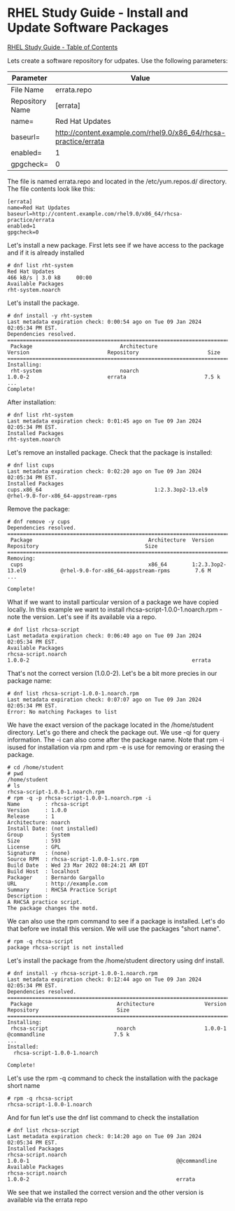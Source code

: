 # RHEL Study Guide - Install and Update Software Packages


[RHEL Study Guide - Table of Contents](https://github.com/pslucas0212/RHEL-Study-Guide)  



Lets create a software repository for udpates.  Use the following parameters:

Parameter | Value
----------|------
File Name | errata.repo
Repository Name | [errata]
name= | Red Hat Updates
baseurl= | http://content.example.com/rhel9.0/x86_64/rhcsa-practice/errata
enabled= | 1
gpgcheck= | 0

The file is named errata.repo and located in the /etc/yum.repos.d/ directory.  The file contents look like this:
```
[errata]
name=Red Hat Updates
baseurl=http://content.example.com/rhel9.0/x86_64/rhcsa-practice/errata
enabled=1
gpgcheck=0
```

Let's install a new package.  First lets see if we have access to the package and if it is already installed
```
# dnf list rht-system
Red Hat Updates                                                                                         466 kB/s | 3.0 kB     00:00    
Available Packages
rht-system.noarch
```

Let's install the package.
```
# dnf install -y rht-system
Last metadata expiration check: 0:00:54 ago on Tue 09 Jan 2024 02:05:34 PM EST.
Dependencies resolved.
========================================================================================================================================
 Package                            Architecture                   Version                         Repository                      Size
========================================================================================================================================
Installing:
 rht-system                         noarch                         1.0.0-2                         errata                         7.5 k
...
Complete!
```

After installation:
```
# dnf list rht-system
Last metadata expiration check: 0:01:45 ago on Tue 09 Jan 2024 02:05:34 PM EST.
Installed Packages
rht-system.noarch
```

Let's remove an installed package.  Check that the package is installed:
```
# dnf list cups
Last metadata expiration check: 0:02:20 ago on Tue 09 Jan 2024 02:05:34 PM EST.
Installed Packages
cups.x86_64                                    1:2.3.3op2-13.el9                                     @rhel-9.0-for-x86_64-appstream-rpms
```

Remove the package:
```
# dnf remove -y cups
Dependencies resolved.
========================================================================================================================================
 Package                                     Architecture  Version                     Repository                                  Size
========================================================================================================================================
Removing:
 cups                                        x86_64        1:2.3.3op2-13.el9           @rhel-9.0-for-x86_64-appstream-rpms        7.6 M
...

Complete!
```

What if we want to install particular version of a package we have copied locally. In this example we want to install rhcsa-script-1.0.0-1.noarch.rpm - note the version.  Let's see if its available via a repo.
```
# dnf list rhcsa-script
Last metadata expiration check: 0:06:40 ago on Tue 09 Jan 2024 02:05:34 PM EST.
Available Packages
rhcsa-script.noarch                                                    1.0.0-2                                                    errata

```
That's not the correct version (1.0.0-2).  Let's be a bit more precies in our package name:
```
# dnf list rhcsa-script-1.0.0-1.noarch.rpm
Last metadata expiration check: 0:07:07 ago on Tue 09 Jan 2024 02:05:34 PM EST.
Error: No matching Packages to list
```

We have the exact version of the package located in the /home/student directory.  Let's go there and check the package out.  We use -qi for query information.  The -i can also come after the package name. Note that rpm -i <package name> isused for installation via rpm and rpm -e <package name> is use for removing or erasing the package.
```
# cd /home/student
# pwd
/home/student
# ls
rhcsa-script-1.0.0-1.noarch.rpm
# rpm -q -p rhcsa-script-1.0.0-1.noarch.rpm -i
Name        : rhcsa-script
Version     : 1.0.0
Release     : 1
Architecture: noarch
Install Date: (not installed)
Group       : System
Size        : 593
License     : GPL
Signature   : (none)
Source RPM  : rhcsa-script-1.0.0-1.src.rpm
Build Date  : Wed 23 Mar 2022 08:24:21 AM EDT
Build Host  : localhost
Packager    : Bernardo Gargallo
URL         : http://example.com
Summary     : RHCSA Practice Script
Description :
A RHCSA practice script.
The package changes the motd.
```


We can also use the rpm command to see if a package is installed.  Let's do that before we install this version.  We will use the packages "short name".
```
# rpm -q rhcsa-script
package rhcsa-script is not installed
```

Let's install the package from the /home/student directory using dnf install.
```
# dnf install -y rhcsa-script-1.0.0-1.noarch.rpm
Last metadata expiration check: 0:12:44 ago on Tue 09 Jan 2024 02:05:34 PM EST.
Dependencies resolved.
=====================================================================================================================================
 Package                           Architecture                Version                       Repository                         Size
=====================================================================================================================================
Installing:
 rhcsa-script                      noarch                      1.0.0-1                       @commandline                      7.5 k
...
Installed:
  rhcsa-script-1.0.0-1.noarch                                                                                                        

Complete!
```

Let's use the rpm -q command to check the installation with the package short name
```
# rpm -q rhcsa-script
rhcsa-script-1.0.0-1.noarch
```

And for fun let's use the dnf list command to check the installation
```
# dnf list rhcsa-script
Last metadata expiration check: 0:14:20 ago on Tue 09 Jan 2024 02:05:34 PM EST.
Installed Packages
rhcsa-script.noarch                                               1.0.0-1                                               @@commandline
Available Packages
rhcsa-script.noarch                                               1.0.0-2                                               errata
```

We see that we installed the correct version and the other version is available via the errata repo




